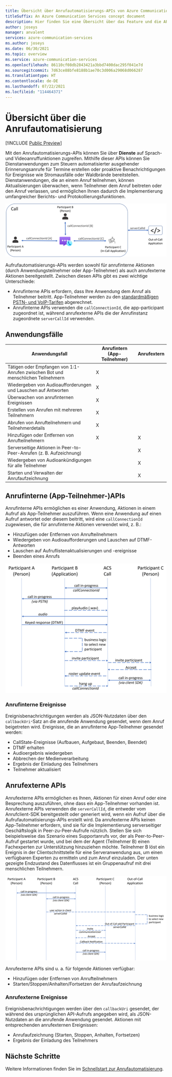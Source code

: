 ```yaml
---
title: Übersicht über Anrufautomatisierungs-APIs von Azure Communication Services
titleSuffix: An Azure Communication Services concept document
description: Hier finden Sie eine Übersicht über das Feature und die APIs für die Anrufautomatisierung.
author: joseys
manager: anvalent
services: azure-communication-services
ms.author: joseys
ms.date: 06/30/2021
ms.topic: overview
ms.service: azure-communication-services
ms.openlocfilehash: 86110cf08db2843421a3bbd7400dac295f041e7d
ms.sourcegitcommit: 7d63ce88bfe8188b1ae70c3d006a29068d066287
ms.translationtype: HT
ms.contentlocale: de-DE
ms.lasthandoff: 07/22/2021
ms.locfileid: "114464371"
---
```

# <a name="call-automation-overview"></a>Übersicht über die Anrufautomatisierung

[!INCLUDE [Public Preview](../../includes/public-preview-include-document.md)]

Mit den Anrufautomatisierungs-APIs können Sie über **Dienste** auf Sprach- und Videoanruffunktionen zugreifen. Mithilfe dieser APIs können Sie Dienstanwendungen zum Steuern automatisierter ausgehender Erinnerungsanrufe für Termine erstellen oder proaktive Benachrichtigungen für Ereignisse wie Stromausfälle oder Waldbrände bereitstellen. Dienstanwendungen, die an einem Anruf teilnehmen, können Aktualisierungen überwachen, wenn Teilnehmer dem Anruf beitreten oder den Anruf verlassen, und ermöglichen Ihnen dadurch die Implementierung umfangreicher Berichts- und Protokollierungsfunktionen.

![Anrufinterne und -externe Apps](../media/call-automation-apps.png)

Aufrufautomatisierungs-APIs werden sowohl für anrufinterne Aktionen (durch Anwendungsteilnehmer oder App-Teilnehmer) als auch anrufexterne Aktionen bereitgestellt. Zwischen diesen APIs gibt es zwei wichtige Unterschiede:
- Anrufinterne APIs erfordern, dass Ihre Anwendung dem Anruf als Teilnehmer beitritt. App-Teilnehmer werden zu den [standardmäßigen PSTN- und VoIP-Tarifen](https://azure.microsoft.com/pricing/details/communication-services/) abgerechnet.
- Anrufinterne APIs verwenden die `callConnectionId`, die app-participant zugeordnet ist, während anrufexterne APIs die der Anrufinstanz zugeordnete `serverCallId` verwenden. 

## <a name="use-cases"></a>Anwendungsfälle
| Anwendungsfall                                                       | Anrufintern (App-Teilnehmer) | Anrufextern   |
| ---------------------------------------------------------------| ------------------------- | ------------- |
| Tätigen oder Empfangen von 1:1-Anrufen zwischen Bot und menschlichen Teilnehmern  | X                         |               |
| Wiedergeben von Audioaufforderungen und Lauschen auf Antworten                    | X                         |               |
| Überwachen von anrufinternen Ereignissen                                         | X                         |               |
| Erstellen von Anrufen mit mehreren Teilnehmern                        | X                         |               |
| Abrufen von Anrufteilnehmern und Teilnehmerdetails                  | X                         |               |
| Hinzufügen oder Entfernen von Anrufteilnehmern                                | X                         | X             |
| Serverseitige Aktionen in Peer-to-Peer-Anrufen (z. B. Aufzeichnung)     |                           | X             |
| Wiedergeben von Audioankündigungen für alle Teilnehmer                   |                           | X             |
| Starten und Verwalten der Anrufaufzeichnung                                |                           | X             |

## <a name="in-call-app-participant-apis"></a>Anrufinterne (App-Teilnehmer-)APIs

Anrufinterne APIs ermöglichen es einer Anwendung, Aktionen in einem Aufruf als App-Teilnehmer auszuführen. Wenn eine Anwendung auf einen Aufruf antwortet oder diesem beitritt, wird eine `callConnectionId` zugewiesen, die für anrufinterne Aktionen verwendet wird, z. B.:
- Hinzufügen oder Entfernen von Anrufteilnehmern
- Wiedergeben von Audioaufforderungen und Lauschen auf DTMF-Antworten
- Lauschen auf Aufruflistenaktualisierungen und -ereignisse
- Beenden eines Anrufs

![Anrufinterne Anwendung](../media/call-automation-in-call.png)

### <a name="in-call-events"></a>Anrufinterne Ereignisse
Ereignisbenachrichtigungen werden als JSON-Nutzdaten über den `callbackUri`-Satz an die anrufende Anwendung gesendet, wenn dem Anruf beigetreten wird. Ereignisse, die an anrufinterne App-Teilnehmer gesendet werden:
- CallState-Ereignisse (Aufbauen, Aufgebaut, Beenden, Beendet)
- DTMF erhalten
- Audioergebnis wiedergeben
- Abbrechen der Medienverarbeitung
- Ergebnis der Einladung des Teilnehmers
- Teilnehmer aktualisiert

## <a name="out-of-call-apis"></a>Anrufexterne APIs
Anrufexterne APIs ermöglichen es Ihnen, Aktionen für einen Anruf oder eine Besprechung auszuführen, ohne dass ein App-Teilnehmer vorhanden ist. Anrufexterne APIs verwenden die `serverCallId`, die entweder vom Anrufclient-SDK bereitgestellt oder generiert wird, wenn ein Aufruf über die Aufrufautomatisierungs-APIs erstellt wird. Da anrufexterne APIs keinen App-Teilnehmer erfordern, sind sie für die Implementierung serverseitiger Geschäftslogik in Peer-zu-Peer-Aufrufe nützlich. Stellen Sie sich beispielsweise das Szenario eines Supportanrufs vor, der als Peer-to-Peer-Aufruf gestartet wurde, und bei dem der Agent (Teilnehmer B) einen Fachexperten zur Unterstützung hinzuziehen möchte. Teilnehmer B löst ein Ereignis in der Clientschnittstelle für eine Serveranwendung aus, um einen verfügbaren Experten zu ermitteln und zum Anruf einzuladen. Der unten gezeigte Endzustand des Datenflusses ist ein Gruppenaufruf mit drei menschlichen Teilnehmern.

![Anrufexterne Anwendung](../media/call-automation-out-of-call.png)

Anrufexterne APIs sind u. a. für folgende Aktionen verfügbar:
- Hinzufügen oder Entfernen von Anrufteilnehmern
- Starten/Stoppen/Anhalten/Fortsetzen der Anrufaufzeichnung
                                                       
### <a name="out-of-call-events"></a>Anrufexterne Ereignisse
Ereignisbenachrichtigungen werden über den `callbackUri` gesendet, der während des ursprünglichen API-Aufrufs angegeben wird, als JSON-Nutzdaten an die anrufende Anwendung gesendet. Aktionen mit entsprechenden anrufexternen Ereignissen:
- Anrufaufzeichnung (Starten, Stoppen, Anhalten, Fortsetzen)
- Ergebnis der Einladung des Teilnehmers

## <a name="next-steps"></a>Nächste Schritte
Weitere Informationen finden Sie im [Schnellstart zur Anrufautomatisierung](../../quickstarts/voice-video-calling/call-automation-api-sample.md).
